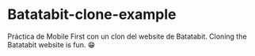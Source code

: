 # Batatabit-clone-example
Práctica de Mobile First con un clon del website de Batatabit. Cloning the Batatabit website is fun. 😁